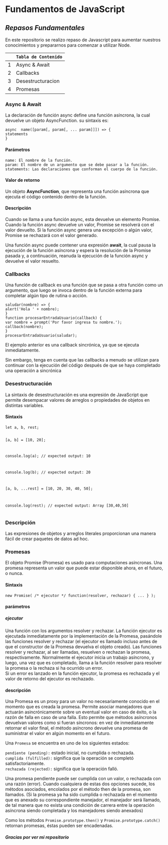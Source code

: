 <h1 class="code-line" data-line-start=0 data-line-end=1 ><a id="Fundamentos_de_JavaScript_0"></a>Fundamentos de JavaScript</h1>
<h2 class="code-line" data-line-start=1 data-line-end=2 ><a id="_Repasos_Fundamentales__1"></a><em>Repasos Fundamentales</em></h2>
<p class="has-line-data" data-line-start="5" data-line-end="6">En este repositorio se realizo repaso de Javascript para aumentar nuestros conocimientos y prepararnos para comenzar a utilizar Node.</p>
<table class="table table-striped table-bordered">
<thead>
<tr>
<th></th>
<th><code>Tabla de Contenido</code></th>
</tr>
</thead>
<tbody>
<tr>
<td>1</td>
<td>Async &amp; Await</td>
</tr>
<tr>
<td>2</td>
<td>Callbacks</td>
</tr>
<tr>
<td>3</td>
<td>Desestructuracion</td>
</tr>
<tr>
<td>4</td>
<td>Promesas</td>
</tr>
</tbody>
</table>
<h3 class="code-line" data-line-start=16 data-line-end=17 ><a id="Async__Await_16"></a>Async &amp; Await</h3>
<p class="has-line-data" data-line-start="18" data-line-end="19">La declaración de función async define una función asíncrona, la cual devuelve un objeto AsyncFunction. su sintaxis es:</p>
<pre><code>async  name([param[, param[, ... param]]]) =&gt; {
statements
}
</code></pre>
<h4 class="code-line" data-line-start=23 data-line-end=24 ><a id="Parmetros_23"></a>Parámetros</h4>
<pre><code>name: El nombre de la función.
param: El nombre de un argumento que se debe pasar a la función.
statements: Las declaraciones que conforman el cuerpo de la función.
</code></pre>
<h4 class="code-line" data-line-start=27 data-line-end=28 ><a id="Valor_de_retorno_27"></a>Valor de retorno</h4>
<p class="has-line-data" data-line-start="28" data-line-end="29">Un objeto <strong>AsyncFunction</strong>, que representa una función asíncrona que ejecuta el código contenido dentro de la función.</p>
<h4 class="code-line" data-line-start=30 data-line-end=31 ><a id="Descripcin_30"></a>Descripción</h4>
<p class="has-line-data" data-line-start="31" data-line-end="32">Cuando se llama a una función async, esta devuelve un elemento Promise. Cuando la función async devuelve un valor, Promise se resolverá con el valor devuelto. Si la función async genera una excepción o algún valor, Promise se rechazará con el valor generado.</p>
<p class="has-line-data" data-line-start="33" data-line-end="34">Una función async puede contener una expresión <strong>await</strong>, la cual pausa la ejecución de la función asíncrona y espera la resolución de la Promise pasada y, a continuación, reanuda la ejecución de la función async y devuelve el valor resuelto.</p>
<h3 class="code-line" data-line-start=35 data-line-end=36 ><a id="Callbacks_35"></a>Callbacks</h3>
<p class="has-line-data" data-line-start="37" data-line-end="38">Una función de callback es una función que se pasa a otra función como un argumento, que luego se invoca dentro de la función externa para completar algún tipo de rutina o acción.</p>
<pre><code>saludar(nombre) =&gt; {
alert('Hola ' + nombre);
} 
function procesarEntradaUsuario(callback) {
var nombre = prompt('Por favor ingresa tu nombre.');
callback(nombre);
}
procesarEntradaUsuario(saludar);
</code></pre>
<p class="has-line-data" data-line-start="48" data-line-end="49">El ejemplo anterior es una callback sincrónica, ya que se ejecuta inmediatamente.</p>
<p class="has-line-data" data-line-start="50" data-line-end="51">Sin embargo, tenga en cuenta que las callbacks a menudo se utilizan para continuar con la ejecución del código después de que se haya completado una operación a sincrónica</p>
<h3 class="code-line" data-line-start=52 data-line-end=53 ><a id="Desestructuracin_52"></a>Desestructuración</h3>
<p class="has-line-data" data-line-start="53" data-line-end="54">La sintaxis de desestructuración es una expresión de JavaScript que permite desempacar valores de arreglos o propiedades de objetos en distintas variables.</p>
<h4 class="code-line" data-line-start=54 data-line-end=55 ><a id="Sintaxis_54"></a>Sintaxis</h4>
<pre><code>let a, b, rest;

[a, b] = [10, 20];

console.log(a);
// expected output: 10

console.log(b); 
// expected output: 20

[a, b, ...rest] = [10, 20, 30, 40, 50];

console.log(rest);
// expected output: Array [30,40,50]
</code></pre>
<h3 class="code-line" data-line-start=70 data-line-end=71 ><a id="Descripcin_70"></a>Descripción</h3>
<p class="has-line-data" data-line-start="71" data-line-end="72">Las expresiones de objetos y arreglos literales proporcionan una manera fácil de crear paquetes de datos ad hoc.</p>
<h3 class="code-line" data-line-start=73 data-line-end=74 ><a id="Promesas_73"></a>Promesas</h3>
<p class="has-line-data" data-line-start="75" data-line-end="76">El objeto Promise (Promesa) es usado para computaciones asíncronas. Una promesa representa un valor que puede estar disponible ahora, en el futuro, o nunca.</p>
<h4 class="code-line" data-line-start=77 data-line-end=78 ><a id="Sintaxis_77"></a>Sintaxis</h4>
<pre><code>new Promise( /* ejecutor */ function(resolver, rechazar) { ... } );
</code></pre>
<h4 class="code-line" data-line-start=80 data-line-end=81 ><a id="parmetros_80"></a>parámetros</h4>
<h5 class="code-line" data-line-start=81 data-line-end=82 ><a id="ejecutor_81"></a>ejecutor</h5>
<p class="has-line-data" data-line-start="82" data-line-end="84">Una función con los argumentos resolver y rechazar. La función ejecutor es ejecutada inmediatamente por la implementación de la Promesa, pasándole las funciones resolver y rechazar (el ejecutor es llamado incluso antes de que el constructor de la Promesa devuelva el objeto creado). Las funciones resolver y rechazar, al ser llamadas, resuelven o rechazan la promesa, respectivamente. Normalmente el ejecutor inicia un trabajo asíncrono, y luego, una vez que es completado, llama a la función resolver para resolver la promesa o la rechaza si ha ocurrido un error.<br>
Si un error es lanzado en la función ejecutor, la promesa es rechazada y el valor de retorno del ejecutor es rechazado.</p>
<h4 class="code-line" data-line-start=85 data-line-end=86 ><a id="descripcin_85"></a>descripción</h4>
<p class="has-line-data" data-line-start="86" data-line-end="87">Una Promesa es un proxy para un valor no necesariamente conocido en el momento que es creada la promesa. Permite asociar manejadores que actuarán asincrónicamente sobre un eventual valor en caso de éxito, o la razón de falla en caso de una falla. Esto permite que métodos asíncronos devuelvan valores como si fueran síncronos: en vez de inmediatamente retornar el valor final, el método asíncrono devuelve una promesa de suministrar el valor en algún momento en el futuro.</p>
<p class="has-line-data" data-line-start="88" data-line-end="89">Una <code>Promesa</code> se encuentra en uno de los siguientes estados:</p>
<p class="has-line-data" data-line-start="90" data-line-end="93"><code>pendiente (pending):</code> estado inicial, no cumplida o rechazada.<br>
<code>cumplida (fulfilled):</code> significa que la operación se completó satisfactoriamente.<br>
<code>rechazada (rejected):</code> significa que la operación falló.</p>
<p class="has-line-data" data-line-start="94" data-line-end="95">Una promesa pendiente puede ser cumplida con un valor, o rechazada con una razón (error). Cuando cualquiera de estas dos opciones sucede, los métodos asociados, encolados por el método then de la promesa, son llamados. (Si la promesa ya ha sido cumplida o rechazada en el momento que es anexado su correspondiente manejador, el manejador será llamado, de tal manera que no exista una condición de carrera entre la operación asíncrona siendo completada y los manejadores siendo anexados)</p>
<p class="has-line-data" data-line-start="96" data-line-end="97">Como los métodos <code>Promise.prototype.then()</code> y <code>Promise.prototype.catch()</code> retornan promesas, éstas pueden ser encadenadas.</p>
<h4 class="code-line" data-line-start=98 data-line-end=99 ><a id="_Gracias_por_ver_mi_repositorio__98"></a><em>Gracias por ver mi repositorio</em></h4>
